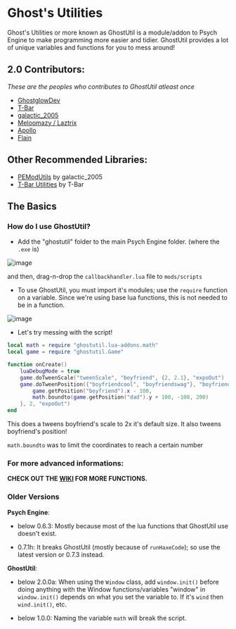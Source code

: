 # Ghost's Utilities

Ghost's Utilities or more known as GhostUtil is a module/addon to Psych Engine to make programming more easier and tidier.
GhostUtil provides a lot of unique variables and functions for you to mess around!

## 2.0 Contributors:
*These are the peoples who contributes to GhostUtil atleast once*
* [GhostglowDev](https://github.com/GhostglowDev)
* [T-Bar](https://github.com/TBar09)
* [galactic_2005](https://github.com/galactic2005)
* [Meloomazy / Laztrix](https://github.com/Meloomazy)
* [Apollo](https://github.com/apollooo7)
* [Flain](https://www.youtube.com/channel/UCQ-WPpDkLX3PdKlTTtAqcsw)

## Other Recommended Libraries:
* [PEModUtils](https://github.com/galactic2005/PEModUtils) by galactic_2005
* [T-Bar Utilities](https://github.com/TBar09/TBar-Utilities) by T-Bar

## The Basics

### How do I use GhostUtil?
* Add the "ghostutil" folder to the main Psych Engine folder. (where the `.exe` is)

![image](https://github.com/GhostglowDev/Ghost-s-Utilities/assets/108509756/076a2654-46fd-4231-b4ba-2512f4ee880c)

and then, drag-n-drop the `callbackhandler.lua` file to `mods/scripts`

* To use GhostUtil, you must import it's modules; use the `require` function on a variable.
Since we're using base lua functions, this is not needed to be in a function.
                   
![image](https://github.com/GhostglowDev/Ghost-s-Utilities/assets/108509756/d2114b55-ad69-484d-bb8b-6135d544d671)

* Let's try messing with the script!
```lua
local math = require "ghostutil.lua-addons.math"
local game = require "ghostutil.Game"

function onCreate()
    luaDebugMode = true
    game.doTweenScale("tweenScale", "boyfriend", {2, 2.1}, "expoOut")
    game.doTweenPosition({"boyfriendcool", "boyfriendswag"}, "boyfriend", {
        game.getPosition("boyfriend").x - 100,
        math.boundto(game.getPosition("dad").y + 100, -100, 200)
    }, 2, "expoOut")
end
```
This does a tweens boyfriend's scale to 2x it's default size. It also tweens boyfriend's position!

`math.boundto` was to limit the coordinates to reach a certain number

### For more advanced informations:
**CHECK OUT THE [WIKI](https://github.com/GhostglowDev/Ghost-s-Utilities/wiki) FOR MORE FUNCTIONS.**

### Older Versions
**Psych Engine**:

* below 0.6.3:
Mostly because most of the lua functions that GhostUtil use doesn't exist.

 * 0.7.1h:
It breaks GhostUtil (mostly because of `runHaxeCode`); so use the latest version or 0.7.3 instead.

**GhostUtil**:

* below 2.0.0a:
When using the `Window` class, add `window.init()` before doing anything with the Window functions/variables
"window" in `window.init()` depends on what you set the variable to. If it's `wind` then `wind.init()`, etc.


* below 1.0.0:
Naming the variable `math` will break the script.
